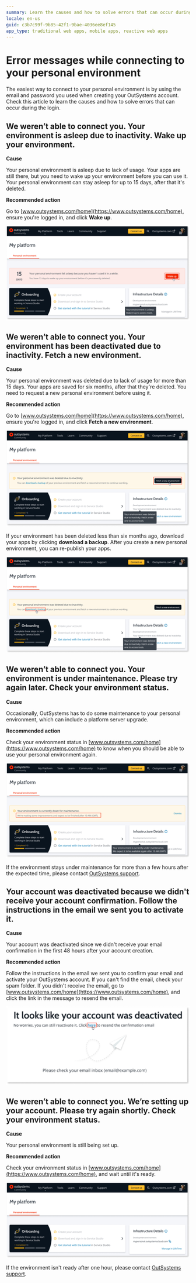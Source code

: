 ```yaml
---
summary: Learn the causes and how to solve errors that can occur during while trying to login to your personal environment.
locale: en-us
guid: c3b7c99f-9b85-42f1-9bae-4036ee8ef145
app_type: traditional web apps, mobile apps, reactive web apps
---
```


# Error messages while connecting to your personal environment

The easiest way to connect to your personal environment is by using the email and password you used when creating your OutSystems account.
Check this article to learn the causes and how to solve errors that can occur during the login.

## We weren’t able to connect you. Your environment is asleep due to inactivity. Wake up your environment.

**Cause**

Your personal environment is asleep due to lack of usage. Your apps are still there, but you need to wake up your environment before you can use it.
Your personal environment can stay asleep for up to 15 days, after that it's deleted.

**Recommended action**

Go to [www.outsystems.com/home](https://www.outsystems.com/home), ensure you're logged in, and click **Wake up**.

![Wake up your personal environment](images/pe-sleep.png)

## We weren’t able to connect you. Your environment has been deactivated due to inactivity. Fetch a new environment.

**Cause**

Your personal environment was deleted due to lack of usage for more than 15 days. Your apps are saved for six months, after that they're deleted.
You need to request a new personal environment before using it.

**Recommended action**

Go to [www.outsystems.com/home](https://www.outsystems.com/home), ensure you're logged in, and click **Fetch a new environment**.

![Fetch a new personal environment](images/pe-del.png)

If your environment has been deleted less than six months ago, download your apps by clicking **download a backup**. After you create a new personal environment, you can re-publish your apps.

![Fetch a new personal environment](images/pe-del-apps.png)

## We weren’t able to connect you. Your environment is under maintenance. Please try again later. Check your environment status.

**Cause**

Occasionally, OutSystems has to do some maintenance to your personal environment, which can include a platform server upgrade.

**Recommended action**

Check your environment status in [www.outsystems.com/home](https://www.outsystems.com/home) to know when you should be able to use your personal environment again.

![Check when the maintenance of your personal environment is expected to finish](images/pe-maint.png)

If the environment stays under maintenance for more than a few hours after the expected time, please contact [OutSystems support](https://success.outsystems.com/Support).

## Your account was deactivated because we didn't receive your account confirmation. Follow the instructions in the email we sent you to activate it.

**Cause**

Your account was deactivated since we didn't receive your email confirmation in the first 48 hours after your account creation.

**Recommended action**

Follow the instructions in the email we sent you to confirm your email and activate your OutSystems account.
If you can't find the email, check your spam folder.
If you didn't receive the email, go to [www.outsystems.com/home](https://www.outsystems.com/home), and click the link in the message to resend the email.

![Resend confirmation email to reactivate your account](images/pe-resend-email.png)

## We weren’t able to connect you. We’re setting up your account. Please try again shortly. Check your environment status.

**Cause**

Your personal environment is still being set up.

**Recommended action**

Check your environment status in [www.outsystems.com/home](https://www.outsystems.com/home), and wait until it's ready.

![Personal environment is ready](images/pe-ready.png)

If the environment isn't ready after one hour, please contact [OutSystems support](https://success.outsystems.com/Support).

